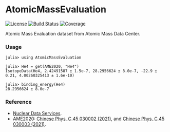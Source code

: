 # AtomicMassEvaluation

[![License](http://img.shields.io/badge/license-MIT-brightgreen.svg?style=flat)](LICENSE)
[![Build Status](https://github.com/0382/AtomicMassEvaluation.jl/actions/workflows/CI.yml/badge.svg?branch=main)](https://github.com/0382/AtomicMassEvaluation.jl/actions/workflows/CI.yml?query=branch%3Amain)
[![Coverage](https://codecov.io/gh/0382/AtomicMassEvaluation.jl/branch/main/graph/badge.svg)](https://codecov.io/gh/0382/AtomicMassEvaluation.jl)

Atomic Mass Evaluation dataset from Atomic Mass Data Center.

### Usage
```julia-repl
julia> using AtomicMassEvaluation

julia> He4 = get(AME2020, "He4")
IsotopeData(He4, 2.42491587 ± 1.5e-7, 28.2956624 ± 8.0e-7, -22.9 ± 0.21, 4.00260325413 ± 1.6e-10)

julia> binding_energy(He4)
28.2956624 ± 8.0e-7
```

### Reference

- [Nuclear Data Services](https://www-nds.iaea.org/amdc/).
- AME2020: [Chinese Phys. C 45 030002 (2021)](https://iopscience.iop.org/article/10.1088/1674-1137/abddb0), and [Chinese Phys. C 45 030003 (2021)](https://iopscience.iop.org/article/10.1088/1674-1137/abddaf).
